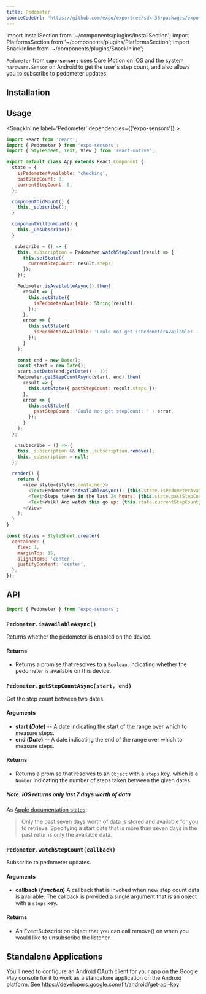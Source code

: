 ```yaml
---
title: Pedometer
sourceCodeUrl: 'https://github.com/expo/expo/tree/sdk-36/packages/expo-sensors'
---
```


import InstallSection from '~/components/plugins/InstallSection';
import PlatformsSection from '~/components/plugins/PlatformsSection';
import SnackInline from '~/components/plugins/SnackInline';

`Pedometer` from **`expo-sensors`** uses Core Motion on iOS and the system `hardware.Sensor` on Android to get the user's step count, and also allows you to subscribe to pedometer updates.

<PlatformsSection android emulator ios simulator />

## Installation

<InstallSection packageName="expo-sensors" />

## Usage

<SnackInline label='Pedometer' dependencies={['expo-sensors']} >

```js
import React from 'react';
import { Pedometer } from 'expo-sensors';
import { StyleSheet, Text, View } from 'react-native';

export default class App extends React.Component {
  state = {
    isPedometerAvailable: 'checking',
    pastStepCount: 0,
    currentStepCount: 0,
  };

  componentDidMount() {
    this._subscribe();
  }

  componentWillUnmount() {
    this._unsubscribe();
  }

  _subscribe = () => {
    this._subscription = Pedometer.watchStepCount(result => {
      this.setState({
        currentStepCount: result.steps,
      });
    });

    Pedometer.isAvailableAsync().then(
      result => {
        this.setState({
          isPedometerAvailable: String(result),
        });
      },
      error => {
        this.setState({
          isPedometerAvailable: 'Could not get isPedometerAvailable: ' + error,
        });
      }
    );

    const end = new Date();
    const start = new Date();
    start.setDate(end.getDate() - 1);
    Pedometer.getStepCountAsync(start, end).then(
      result => {
        this.setState({ pastStepCount: result.steps });
      },
      error => {
        this.setState({
          pastStepCount: 'Could not get stepCount: ' + error,
        });
      }
    );
  };

  _unsubscribe = () => {
    this._subscription && this._subscription.remove();
    this._subscription = null;
  };

  render() {
    return (
      <View style={styles.container}>
        <Text>Pedometer.isAvailableAsync(): {this.state.isPedometerAvailable}</Text>
        <Text>Steps taken in the last 24 hours: {this.state.pastStepCount}</Text>
        <Text>Walk! And watch this go up: {this.state.currentStepCount}</Text>
      </View>
    );
  }
}

const styles = StyleSheet.create({
  container: {
    flex: 1,
    marginTop: 15,
    alignItems: 'center',
    justifyContent: 'center',
  },
});
```

</SnackInline>

## API

```js
import { Pedometer } from 'expo-sensors';
```

### `Pedometer.isAvailableAsync()`

Returns whether the pedometer is enabled on the device.

#### Returns

- Returns a promise that resolves to a `Boolean`, indicating whether the pedometer is available on this device.

### `Pedometer.getStepCountAsync(start, end)`

Get the step count between two dates.

#### Arguments

- **start (_Date_)** -- A date indicating the start of the range over which to measure steps.
- **end (_Date_)** -- A date indicating the end of the range over which to measure steps.

#### Returns

- Returns a promise that resolves to an `Object` with a `steps` key, which is a `Number` indicating the number of steps taken between the given dates.

##### Note: iOS returns only last 7 days worth of data

As [Apple documentation states](https://developer.apple.com/documentation/coremotion/cmpedometer/1613946-querypedometerdatafromdate?language=objc):

> Only the past seven days worth of data is stored and available for you to retrieve. Specifying a start date that is more than seven days in the past returns only the available data.

### `Pedometer.watchStepCount(callback)`

Subscribe to pedometer updates.

#### Arguments

- **callback (_function_)** A callback that is invoked when new step count data is available. The callback is provided a single argument that is an object with a `steps` key.

#### Returns

- An EventSubscription object that you can call remove() on when you would like to unsubscribe the listener.

## Standalone Applications

You'll need to configure an Android OAuth client for your app on the Google Play console for it to work as a standalone application on the Android platform. See https://developers.google.com/fit/android/get-api-key
